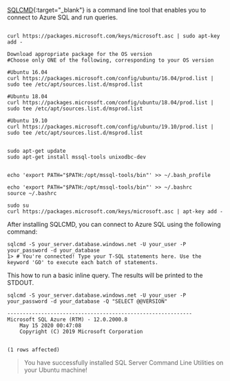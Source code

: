 [SQLCMD](https://docs.microsoft.com/en-us/sql/linux/sql-server-linux-setup-tools?view=sql-server-ver15#ubuntu){:target="_blank"} is a command line tool that enables you to connect to Azure SQL and run queries.

```terminal

curl https://packages.microsoft.com/keys/microsoft.asc | sudo apt-key add -

Download appropriate package for the OS version
#Choose only ONE of the following, corresponding to your OS version

#Ubuntu 16.04
curl https://packages.microsoft.com/config/ubuntu/16.04/prod.list | sudo tee /etc/apt/sources.list.d/msprod.list

#Ubuntu 18.04
curl https://packages.microsoft.com/config/ubuntu/18.04/prod.list | sudo tee /etc/apt/sources.list.d/msprod.list

#Ubuntu 19.10
curl https://packages.microsoft.com/config/ubuntu/19.10/prod.list | sudo tee /etc/apt/sources.list.d/msprod.list


sudo apt-get update 
sudo apt-get install mssql-tools unixodbc-dev


echo 'export PATH="$PATH:/opt/mssql-tools/bin"' >> ~/.bash_profile

echo 'export PATH="$PATH:/opt/mssql-tools/bin"' >> ~/.bashrc
source ~/.bashrc

sudo su
curl https://packages.microsoft.com/keys/microsoft.asc | apt-key add -
```

After installing SQLCMD, you can connect to Azure SQL using the following command:

```terminal
sqlcmd -S your_server.database.windows.net -U your_user -P your_password -d your_database
1> # You're connected! Type your T-SQL statements here. Use the keyword 'GO' to execute each batch of statements.
```

This how to run a basic inline query. The results will be printed to the STDOUT.

```terminal
sqlcmd -S your_server.database.windows.net -U your_user -P your_password -d your_database -Q "SELECT @@VERSION"
```

```results
------------------------------------------------------------
Microsoft SQL Azure (RTM) - 12.0.2000.8 
	May 15 2020 00:47:08 
	Copyright (C) 2019 Microsoft Corporation
                                                                                                                                                                                                  

(1 rows affected)
```

> You have successfully installed SQL Server Command Line Utilities on your Ubuntu machine!
